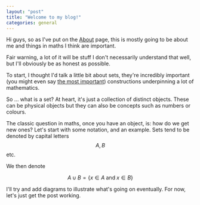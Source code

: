 ```yaml
---
layout: "post"
title: "Welcome to my blog!"
categories: general
---
```


Hi guys, so as I've put on the [About][about] page, this is mostly going to be about me and things in maths I think are important. 

Fair warning, a lot of it will be stuff I don't necessarily understand that well, but I'll obviously be as honest as possible. 

To start, I thought I'd talk a little bit about sets, they're incredibly important (you might even say [the most important][sets]) constructions underpinning a lot of mathematics. 

So ... what is a set? At heart, it's just a collection of distinct objects. These can be physical objects but they can also be concepts such as numbers or colours. 

The classic question in maths, once you have an object, is: how do we get new ones? Let's start with some notation, and an example. Sets tend to be denoted by capital letters $$A, B$$ etc.

We then denote

$$A \cup B = \{x \in A \; \text{and} \; x \in B\}$$

I'll try and add diagrams to illustrate what's going on eventually. For now, let's just get the post working. 






[about]: /about/
[sets]: https://en.wikipedia.org/wiki/Set_theory
